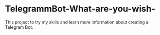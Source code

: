 # TelegrammBot-What-are-you-wish-
This project to try my skills and learn more information about creating a Telegram Bot.
